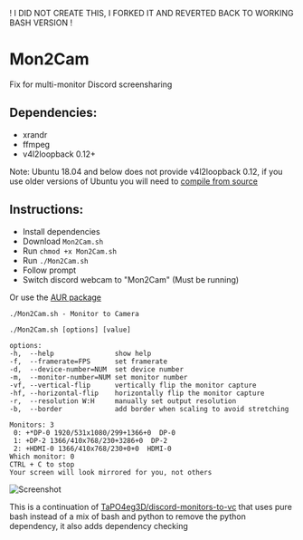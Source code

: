 ! I DID NOT CREATE THIS, I FORKED IT AND REVERTED BACK TO WORKING BASH VERSION !
# Mon2Cam
Fix for multi-monitor Discord screensharing

Dependencies:
-
- xrandr
- ffmpeg
- v4l2loopback 0.12+

Note:
Ubuntu 18.04 and below does not provide v4l2loopback 0.12, if you use older versions of Ubuntu you will need to [compile from source](https://github.com/umlaeute/v4l2loopback#install)

Instructions:
-
- Install dependencies
- Download `Mon2Cam.sh`
- Run `chmod +x Mon2Cam.sh`
- Run `./Mon2Cam.sh`
- Follow prompt
- Switch discord webcam to "Mon2Cam" (Must be running)

Or use the [AUR package](https://aur.archlinux.org/packages/mon2cam-git/)

```
./Mon2Cam.sh - Monitor to Camera

./Mon2Cam.sh [options] [value]

options:
-h,  --help               show help
-f,  --framerate=FPS      set framerate
-d,  --device-number=NUM  set device number
-m,  --monitor-number=NUM set monitor number
-vf, --vertical-flip      vertically flip the monitor capture
-hf, --horizontal-flip    horizontally flip the monitor capture
-r,  --resolution W:H     manually set output resolution
-b,  --border             add border when scaling to avoid stretching
```

```
Monitors: 3
 0: +*DP-0 1920/531x1080/299+1366+0  DP-0
 1: +DP-2 1366/410x768/230+3286+0  DP-2
 2: +HDMI-0 1366/410x768/230+0+0  HDMI-0
Which monitor: 0
CTRL + C to stop
Your screen will look mirrored for you, not others
```

![Screenshot](Screenshot.png)

This is a continuation of [TaPO4eg3D/discord-monitors-to-vc](https://github.com/TaPO4eg3D/discord-monitors-to-vc) that uses pure bash instead of a mix of bash and python to remove the python dependency, it also adds dependency checking
